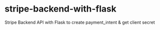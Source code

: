 # stripe-backend-with-flask

Stripe Backend API with Flask to create payment_intent & get client secret

